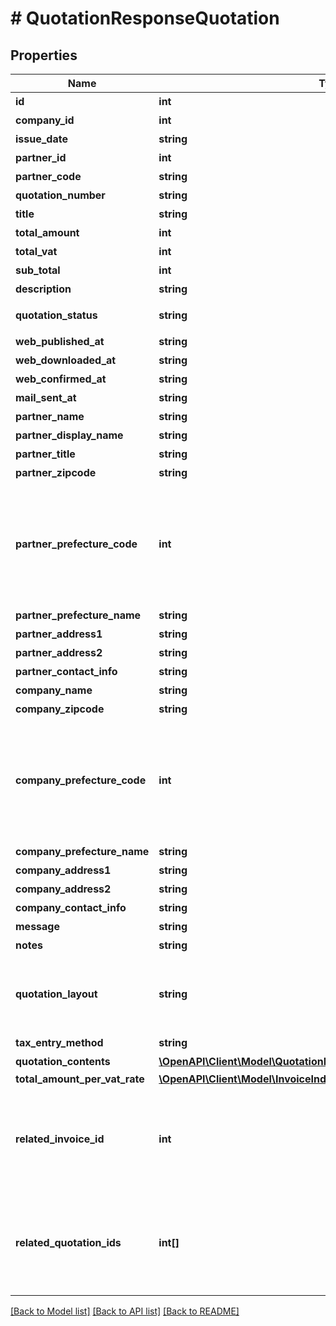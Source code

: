 # # QuotationResponseQuotation

## Properties

Name | Type | Description | Notes
------------ | ------------- | ------------- | -------------
**id** | **int** | 見積書ID |
**company_id** | **int** | 事業所ID |
**issue_date** | **string** | 見積日 (yyyy-mm-dd) |
**partner_id** | **int** | 取引先ID |
**partner_code** | **string** | 取引先コード | [optional]
**quotation_number** | **string** | 見積書番号 |
**title** | **string** | タイトル | [optional]
**total_amount** | **int** | 合計金額 |
**total_vat** | **int** | 消費税 | [optional]
**sub_total** | **int** | 小計 | [optional]
**description** | **string** | 概要 | [optional]
**quotation_status** | **string** | 見積書ステータス  (unsubmitted: 送付待ち, submitted: 送付済み, all: 全て) |
**web_published_at** | **string** | Web共有日時(最新) | [optional]
**web_downloaded_at** | **string** | Web共有ダウンロード日時(最新) | [optional]
**web_confirmed_at** | **string** | Web共有取引先確認日時(最新) | [optional]
**mail_sent_at** | **string** | メール送信日時(最新) | [optional]
**partner_name** | **string** | 取引先名 | [optional]
**partner_display_name** | **string** | 見積書に表示する取引先名 | [optional]
**partner_title** | **string** | 敬称（御中、様、(空白)の3つから選択） |
**partner_zipcode** | **string** | 郵便番号 | [optional]
**partner_prefecture_code** | **int** | 都道府県コード（-1: 設定しない、0:北海道、1:青森、2:岩手、3:宮城、4:秋田、5:山形、6:福島、7:茨城、8:栃木、9:群馬、10:埼玉、11:千葉、12:東京、13:神奈川、14:新潟、15:富山、16:石川、17:福井、18:山梨、19:長野、20:岐阜、21:静岡、22:愛知、23:三重、24:滋賀、25:京都、26:大阪、27:兵庫、28:奈良、29:和歌山、30:鳥取、31:島根、32:岡山、33:広島、34:山口、35:徳島、36:香川、37:愛媛、38:高知、39:福岡、40:佐賀、41:長崎、42:熊本、43:大分、44:宮崎、45:鹿児島、46:沖縄 | [optional]
**partner_prefecture_name** | **string** | 都道府県 | [optional]
**partner_address1** | **string** | 市区町村・番地 | [optional]
**partner_address2** | **string** | 建物名・部屋番号など | [optional]
**partner_contact_info** | **string** | 取引先担当者名 | [optional]
**company_name** | **string** | 事業所名 |
**company_zipcode** | **string** | 郵便番号 | [optional]
**company_prefecture_code** | **int** | 都道府県コード（-1: 設定しない、0:北海道、1:青森、2:岩手、3:宮城、4:秋田、5:山形、6:福島、7:茨城、8:栃木、9:群馬、10:埼玉、11:千葉、12:東京、13:神奈川、14:新潟、15:富山、16:石川、17:福井、18:山梨、19:長野、20:岐阜、21:静岡、22:愛知、23:三重、24:滋賀、25:京都、26:大阪、27:兵庫、28:奈良、29:和歌山、30:鳥取、31:島根、32:岡山、33:広島、34:山口、35:徳島、36:香川、37:愛媛、38:高知、39:福岡、40:佐賀、41:長崎、42:熊本、43:大分、44:宮崎、45:鹿児島、46:沖縄 | [optional]
**company_prefecture_name** | **string** | 都道府県 | [optional]
**company_address1** | **string** | 市区町村・番地 | [optional]
**company_address2** | **string** | 建物名・部屋番号など | [optional]
**company_contact_info** | **string** | 事業所担当者名 | [optional]
**message** | **string** | メッセージ | [optional]
**notes** | **string** | 備考 | [optional]
**quotation_layout** | **string** | 見積書レイアウト * &#x60;default_classic&#x60; - レイアウト１/クラシック (デフォルト)  * &#x60;standard_classic&#x60; - レイアウト２/クラシック  * &#x60;envelope_classic&#x60; - 封筒１/クラシック  * &#x60;default_modern&#x60; - レイアウト１/モダン  * &#x60;standard_modern&#x60; - レイアウト２/モダン  * &#x60;envelope_modern&#x60; - 封筒/モダン |
**tax_entry_method** | **string** | 見積書の消費税計算方法(inclusive: 内税, exclusive: 外税) |
**quotation_contents** | [**\OpenAPI\Client\Model\QuotationIndexResponseQuotationContents[]**](QuotationIndexResponseQuotationContents.md) | 見積内容 | [optional]
**total_amount_per_vat_rate** | [**\OpenAPI\Client\Model\InvoiceIndexResponseTotalAmountPerVatRate**](InvoiceIndexResponseTotalAmountPerVatRate.md) |  |
**related_invoice_id** | **int** | 関連する請求書ID&lt;br&gt; 下記で作成したものが該当します。  &lt;a href&#x3D;\&quot;https://support.freee.co.jp/hc/ja/articles/203318410#1-2\&quot; target&#x3D;\&quot;_blank\&quot;&gt;見積書・納品書を納品書・請求書に変換する&lt;/a&gt;&lt;br&gt; &lt;a href&#x3D;\&quot;https://support.freee.co.jp/hc/ja/articles/209076226\&quot; target&#x3D;\&quot;_blank\&quot;&gt;複数の見積書・納品書から合算請求書を作成する&lt;/a&gt;&lt;br&gt; | [optional]
**related_quotation_ids** | **int[]** | 関連する見積書ID(配列)&lt;br&gt; 下記で作成したものが該当します。  &lt;a href&#x3D;\&quot;https://support.freee.co.jp/hc/ja/articles/203318410#1-2\&quot; target&#x3D;\&quot;_blank\&quot;&gt;見積書・納品書を納品書・請求書に変換する&lt;/a&gt;&lt;br&gt; &lt;a href&#x3D;\&quot;https://support.freee.co.jp/hc/ja/articles/209076226\&quot; target&#x3D;\&quot;_blank\&quot;&gt;複数の見積書・納品書から合算請求書を作成する&lt;/a&gt;&lt;br&gt; | [optional]

[[Back to Model list]](../../README.md#models) [[Back to API list]](../../README.md#endpoints) [[Back to README]](../../README.md)
